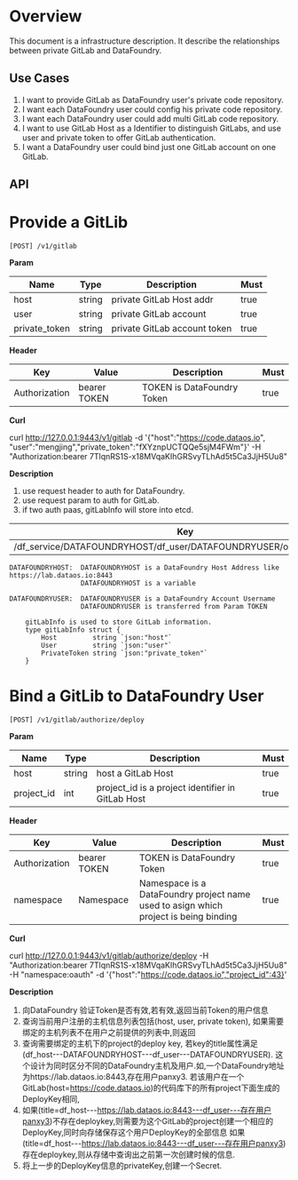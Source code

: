 # Overview

This document is a infrastructure description.
It describe the relationships between private GitLab and DataFoundry.

## Use Cases
 1.  I want to provide GitLab as DataFoundry user's private code repository.
 1.  I want each DataFoundry user could config his private code repository.
 1.  I want each DataFoundry user could add multi GitLab code repository.
 1.  I want to use GitLab Host as a Identifier to distinguish GitLabs, and use user and private token to offer GitLab authentication.
 1.  I want a DataFoundry user could bind just one GitLab account on one GitLab.
 
## API
 
# Provide a GitLib
 
    [POST] /v1/gitlab 

**Param**

|     Name      |     Type      |  Description                     |  Must  |
| ------------- | ------------- | -------------------------------  | ------ |
| host          |     string    |  private GitLab Host addr        |  true  |
| user          |     string    |  private GitLab account          |  true  |
| private_token |     string    |  private GitLab account token    |  true  |

**Header**

|     Key         |     Value      |  Description                     |  Must  |
| --------------- | -------------- | -------------------------------  | ------ |
| Authorization   | bearer TOKEN   |  TOKEN is DataFoundry Token      |  true  |

**Curl**

curl http://127.0.0.1:9443/v1/gitlab  -d '{"host":"https://code.dataos.io", "user":"mengjing","private_token":"fXYznpUCTQQe5sjM4FWm"}' -H "Authorization:bearer 7TlqnRS1S-x18MVqaKIhGRSvyTLhAd5t5Ca3JjH5Uu8"

**Description**

 1. use request header to auth for DataFoundry. 
 2. use request param to auth for GitLab.
 3. if two auth paas, gitLabInfo will store into etcd. 
 
    
|     Key       |     Value      | 
| ------------- | -------------- |
| /df_service/DATAFOUNDRYHOST/df_user/DATAFOUNDRYUSER/oauth/gitlabs/info    |     gitLabInfo    |
  
    DATAFOUNDRYHOST:  DATAFOUNDRYHOST is a DataFoundry Host Address like https://lab.dataos.io:8443 
                      DATAFOUNDRYHOST is a variable  
    
    DATAFOUNDRYUSER:  DATAFOUNDRYUSER is a DataFoundry Account Username
                      DATAFOUNDRYUSER is transferred from Param TOKEN 

        gitLabInfo is used to store GitLab information.
        type gitLabInfo struct {
    	    Host         string `json:"host"`
    	    User         string `json:"user"`
    	    PrivateToken string `json:"private_token"`
        }

# Bind a GitLib to DataFoundry User
 
    [POST] /v1/gitlab/authorize/deploy

**Param**

|     Name      |     Type      |  Description                                          |  Must  |
| ------------- | ------------- | ----------------------------------------------------  | ------ |
| host          |     string    |  host a GitLab Host                                   |  true  |
| project_id    |     int       |  project_id is a project identifier in GitLab Host    |  true  |

**Header**

|     Key         |     Value              |  Description                                                                             |  Must  |
| --------------- | ---------------------- | ---------------------------------------------------------------------------------------  | ------ |
| Authorization   | bearer TOKEN           |  TOKEN is DataFoundry Token                                                              |  true  |
| namespace       | Namespace              |  Namespace is a DataFoundry project name used to asign which project is being binding    |  true  |

**Curl**

curl http://127.0.0.1:9443/v1/gitlab/authorize/deploy -H "Authorization:bearer 7TlqnRS1S-x18MVqaKIhGRSvyTLhAd5t5Ca3JjH5Uu8" -H "namespace:oauth" -d '{"host":"https://code.dataos.io","project_id":43}'

**Description**

 1. 向DataFoundry 验证Token是否有效,若有效,返回当前Token的用户信息
 2. 查询当前用户注册的主机信息列表包括(host, user, private token), 如果需要绑定的主机列表不在用户之前提供的列表中,则返回
 3. 查询需要绑定的主机下的project的deploy key, 若key的title属性满足(df_host---DATAFOUNDRYHOST---df_user---DATAFOUNDRYUSER). 
    这个设计为同时区分不同的DataFoundry主机及用户.如,一个DataFoundry地址为https://lab.dataos.io:8443,存在用户panxy3. 若该用户在一个GitLab(host=https://code.dataos.io)的代码库下的所有project下面生成的DeployKey相同,
 4. 如果(title=df_host---https://lab.dataos.io:8443---df_user---存在用户panxy3)不存在deploykey,则需要为这个GitLab的project创建一个相应的DeployKey,同时向存储保存这个用户DeployKey的全部信息
    如果(title=df_host---https://lab.dataos.io:8443---df_user---存在用户panxy3)存在deploykey,则从存储中查询出之前第一次创建时候的信息.
 5. 将上一步的DeployKey信息的privateKey,创建一个Secret.